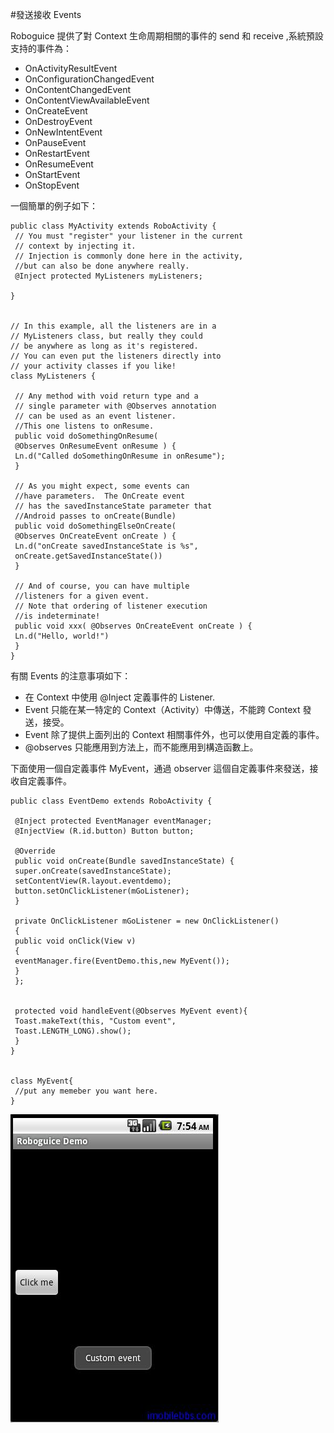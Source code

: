 #發送接收 Events

Roboguice 提供了對 Context 生命周期相關的事件的 send 和 receive ,系統預設支持的事件為：

- OnActivityResultEvent
- OnConfigurationChangedEvent
- OnContentChangedEvent
- OnContentViewAvailableEvent
- OnCreateEvent
- OnDestroyEvent
- OnNewIntentEvent
- OnPauseEvent
- OnRestartEvent
- OnResumeEvent
- OnStartEvent
- OnStopEvent

一個簡單的例子如下：

```
public class MyActivity extends RoboActivity {
 // You must "register" your listener in the current
 // context by injecting it.
 // Injection is commonly done here in the activity,
 //but can also be done anywhere really.
 @Inject protected MyListeners myListeners;

}


// In this example, all the listeners are in a
// MyListeners class, but really they could
// be anywhere as long as it's registered.
// You can even put the listeners directly into
// your activity classes if you like!
class MyListeners {

 // Any method with void return type and a
 // single parameter with @Observes annotation
 // can be used as an event listener.
 //This one listens to onResume.
 public void doSomethingOnResume(
 @Observes OnResumeEvent onResume ) {
 Ln.d("Called doSomethingOnResume in onResume");
 }

 // As you might expect, some events can
 //have parameters.  The OnCreate event
 // has the savedInstanceState parameter that
 //Android passes to onCreate(Bundle)
 public void doSomethingElseOnCreate(
 @Observes OnCreateEvent onCreate ) {
 Ln.d("onCreate savedInstanceState is %s",
 onCreate.getSavedInstanceState())
 }

 // And of course, you can have multiple
 //listeners for a given event.
 // Note that ordering of listener execution
 //is indeterminate!
 public void xxx( @Observes OnCreateEvent onCreate ) {
 Ln.d("Hello, world!")
 }
}

```

有關 Events 的注意事項如下：

- 在 Context 中使用 @Inject 定義事件的 Listener.
- Event 只能在某一特定的 Context（Activity）中傳送，不能跨 Context 發送，接受。
- Event 除了提供上面列出的 Context 相關事件外，也可以使用自定義的事件。
- @observes 只能應用到方法上，而不能應用到構造函數上。

下面使用一個自定義事件 MyEvent，通過 observer 這個自定義事件來發送，接收自定義事件。

```
public class EventDemo extends RoboActivity {

 @Inject protected EventManager eventManager;
 @InjectView (R.id.button) Button button;

 @Override
 public void onCreate(Bundle savedInstanceState) {
 super.onCreate(savedInstanceState);
 setContentView(R.layout.eventdemo);
 button.setOnClickListener(mGoListener);
 }

 private OnClickListener mGoListener = new OnClickListener()
 {
 public void onClick(View v)
 {
 eventManager.fire(EventDemo.this,new MyEvent());
 }
 };


 protected void handleEvent(@Observes MyEvent event){
 Toast.makeText(this, "Custom event",
 Toast.LENGTH_LONG).show();
 }
}


class MyEvent{
 //put any memeber you want here.
}

```

![](images/20.png)